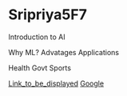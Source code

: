 # Sripriya5F7

Introduction to AI

Why ML?
Advatages 
Applications

Health 
Govt
Sports


[Link_to_be_displayed](Actual_link)
[Google](https://www.google.com/url?sa=i&url=https%3A%2F%2Fwww.pexels.com%2Fsearch%2Fbeautiful%2F&psig=AOvVaw1GdYdDh9LVNeZ2DSj1xoGe&ust=1731144379972000&source=images&cd=vfe&opi=89978449&ved=0CBEQjRxqFwoTCPjN06y2zIkDFQAAAAAdAAAAABAE)
